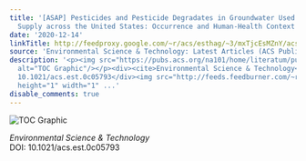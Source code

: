 ```yaml
---
title: '[ASAP] Pesticides and Pesticide Degradates in Groundwater Used for Public
  Supply across the United States: Occurrence and Human-Health Context'
date: '2020-12-14'
linkTitle: http://feedproxy.google.com/~r/acs/esthag/~3/mxTjcEsMZnY/acs.est.0c05793
source: 'Environmental Science & Technology: Latest Articles (ACS Publications)'
description: '<p><img src="https://pubs.acs.org/na101/home/literatum/publisher/achs/journals/content/esthag/0/esthag.ahead-of-print/acs.est.0c05793/20201214/images/medium/es0c05793_0005.gif"
  alt="TOC Graphic"/></p><div><cite>Environmental Science & Technology</cite></div><div>DOI:
  10.1021/acs.est.0c05793</div><img src="http://feeds.feedburner.com/~r/acs/esthag/~4/mxTjcEsMZnY"
  height="1" width="1" ...'
disable_comments: true
---
```

<p><img src="https://pubs.acs.org/na101/home/literatum/publisher/achs/journals/content/esthag/0/esthag.ahead-of-print/acs.est.0c05793/20201214/images/medium/es0c05793_0005.gif" alt="TOC Graphic"/></p><div><cite>Environmental Science & Technology</cite></div><div>DOI: 10.1021/acs.est.0c05793</div><img src="http://feeds.feedburner.com/~r/acs/esthag/~4/mxTjcEsMZnY" height="1" width="1" ...